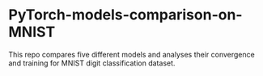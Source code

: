 # PyTorch-models-comparison-on-MNIST
This repo compares five different models and analyses their convergence and training for MNIST digit classification dataset.
